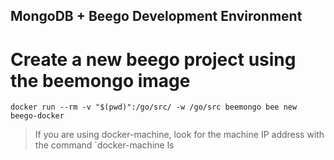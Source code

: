 ## MongoDB + Beego Development Environment


# Create a new beego project using the beemongo image
`docker run --rm -v "$(pwd)":/go/src/ -w /go/src beemongo bee new beego-docker`


> If you are using docker-machine, look for the machine IP address with the command `docker-machine ls
